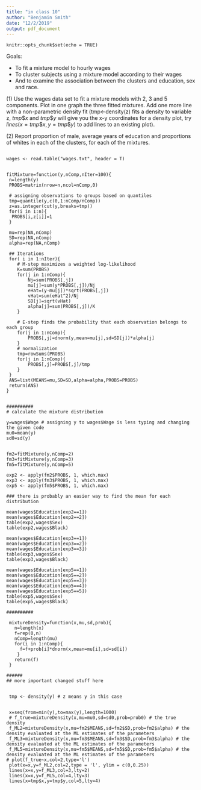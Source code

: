```yaml
---
title: "in class 10"
author: "Benjamin Smith"
date: "12/2/2019"
output: pdf_document
---
```


```{r setup, include=FALSE}
knitr::opts_chunk$set(echo = TRUE)
```



Goals:

- To fit a mixture model to hourly wages
- To cluster subjects using a mixture model according to their wages
- And to examine the association between the clusters and education, sex and race.

(1) Use the wages data set to fit a mixture models with 2, 3 and 5 components. Plot in one graph the three fitted mixtures. Add one more line with a non-parametric density fit (tmp<-density(z) fits a density to variable z, $tmp\$x$ and $tmp\$y$ will give you the x-y coordinates for a density plot, try $lines(x=tmp\$x,y=tmp\$y)$ to add lines to an existing plot).

(2) Report proportion of male, average years of education and proportions of whites in each of the clusters, for each of the mixtures.


```{r}

wages <- read.table("wages.txt", header = T)


fitMixture=function(y,nComp,nIter=100){ 
 n=length(y)
 PROBS=matrix(nrow=n,ncol=nComp,0)
 
 # assigning observations to groups based on quantiles
 tmp=quantile(y,c(0,1:nComp/nComp))
 z=as.integer(cut(y,breaks=tmp))
 for(i in 1:n){
  PROBS[i,z[i]]=1
 }  
   
 mu=rep(NA,nComp)
 SD=rep(NA,nComp)
 alpha=rep(NA,nComp)
 
 ## Iterations
 for( i in 1:nIter){
	# M-step maximizes a weighted log-likelihood 
	K=sum(PROBS)
	for(j in 1:nComp){
		Nj=sum(PROBS[,j])		
		mu[j]=sum(y*PROBS[,j])/Nj		
		eHat=(y-mu[j])*sqrt(PROBS[,j])		
		vHat=sum(eHat^2)/Nj
		SD[j]=sqrt(vHat)
		alpha[j]=sum(PROBS[,j])/K
	}

	# E-step finds the probability that each observation belongs to each group	
	for(j in 1:nComp){
		PROBS[,j]=dnorm(y,mean=mu[j],sd=SD[j])*alpha[j]
	}
	# normalization 
	tmp=rowSums(PROBS)
	for(j in 1:nComp){
		PROBS[,j]=PROBS[,j]/tmp
	}		   
 }
 ANS=list(MEANS=mu,SD=SD,alpha=alpha,PROBS=PROBS)
 return(ANS)
}


##########
# calculate the mixture distribution 

y=wages$Wage # assigning y to wages$Wage is less typing and changing the given code
mu0=mean(y)
sd0=sd(y)


fm2=fitMixture(y,nComp=2)
fm3=fitMixture(y,nComp=3)
fm5=fitMixture(y,nComp=5)

exp2 <- apply(fm2$PROBS, 1, which.max)
exp3 <- apply(fm3$PROBS, 1, which.max)
exp5 <- apply(fm5$PROBS, 1, which.max)

### there is probably an easier way to find the mean for each distribution

mean(wages$Education[exp2==1])
mean(wages$Education[exp2==2])
table(exp2,wages$Sex)
table(exp2,wages$Black)

mean(wages$Education[exp3==1])
mean(wages$Education[exp3==2])
mean(wages$Education[exp3==3])
table(exp3,wages$Sex)
table(exp3,wages$Black)

mean(wages$Education[exp5==1])
mean(wages$Education[exp5==2])
mean(wages$Education[exp5==3])
mean(wages$Education[exp5==4])
mean(wages$Education[exp5==5])
table(exp5,wages$Sex)
table(exp5,wages$Black)

##########

 mixtureDensity=function(x,mu,sd,prob){
   n=length(x)
   f=rep(0,n)
   nComp=length(mu)
   for(i in 1:nComp){
     f=f+prob[i]*dnorm(x,mean=mu[i],sd=sd[i]) 
    }
   return(f)
 }

######
## more important changed stuff here


 tmp <- density(y) # z means y in this case 


 x=seq(from=min(y),to=max(y),length=1000)
 # f_true=mixtureDensity(x,mu=mu0,sd=sd0,prob=prob0) # the true density
 f_ML2=mixtureDensity(x,mu=fm2$MEANS,sd=fm2$SD,prob=fm2$alpha) # the density evaluated at the ML estimates of the parameters
 f_ML3=mixtureDensity(x,mu=fm3$MEANS,sd=fm3$SD,prob=fm3$alpha) # the density evaluated at the ML estimates of the parameters
 f_ML5=mixtureDensity(x,mu=fm5$MEANS,sd=fm5$SD,prob=fm5$alpha) # the density evaluated at the ML estimates of the parameters
# plot(f_true~x,col=2,type='l')
 plot(x=x,y=f_ML2,col=2,type = 'l', ylim = c(0,0.25))
 lines(x=x,y=f_ML3,col=3,lty=2)
 lines(x=x,y=f_ML5,col=4,lty=3)
 lines(x=tmp$x,y=tmp$y,col=5,lty=4)

 

```